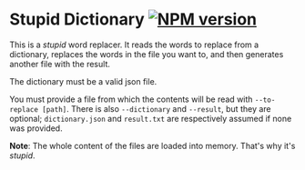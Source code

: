 # Stupid Dictionary [![NPM version](https://badge.fury.io/js/stupid-dictionary.png)](http://badge.fury.io/js/stupid-dictionary)

This is a *stupid* word replacer. It reads the words to replace from a
dictionary, replaces the words in the file you want to, and then generates
another file with the result.

The dictionary must be a valid json file.

You must provide a file from which the contents will be read with
`--to-replace [path]`. There is also `--dictionary` and `--result`, but they are
optional; `dictionary.json` and `result.txt` are respectively assumed if none
was provided.

**Note**: The whole content of the files are loaded into memory. That's why it's
*stupid*.
